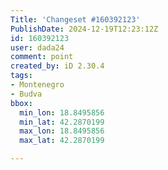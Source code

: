 ```yaml
---
Title: 'Changeset #160392123'
PublishDate: 2024-12-19T12:23:12Z
id: 160392123
user: dada24
comment: point
created_by: iD 2.30.4
tags:
- Montenegro
- Budva
bbox:
  min_lon: 18.8495856
  min_lat: 42.2870199
  max_lon: 18.8495856
  max_lat: 42.2870199

---
```

